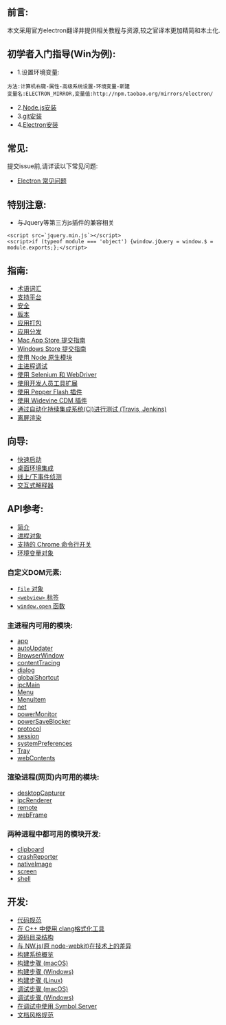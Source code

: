 ## 前言:

本文采用官方electron翻译并提供相关教程与资源,较之官译本更加精简和本土化.

## 初学者入门指导(Win为例):

* 1.设置环境变量:
```
方法:计算机右键-属性-高级系统设置-环境变量-新建
变量名:ELECTRON_MIRROR,变量值:http://npm.taobao.org/mirrors/electron/
```
* 2.[Node.js安装](https://nodejs.org/en/download/)
* 3.[git安装](https://git-for-windows.github.io/)
* 4.[Electron安装](tutorial/quick-start.md)

## 常见:

提交issue前,请详读以下常见问题:
* [Electron 常见问题](faq.md)

## 特别注意:

* 与Jquery等第三方js插件的兼容相关
```
<script src=`jquery.min.js`></script>
<script>if (typeof module === 'object') {window.jQuery = window.$ = module.exports;};</script>
```

## 指南:

* [术语词汇](glossary.md)
* [支持平台](tutorial/supported-platforms.md)
* [安全](tutorial/security.md)
* [版本](tutorial/electron-versioning.md)
* [应用打包](tutorial/application-packaging.md)
* [应用分发](tutorial/application-distribution.md)
* [Mac App Store 提交指南](tutorial/mac-app-store-submission-guide.md)
* [Windows Store 提交指南](tutorial/windows-store-guide.md)
* [使用 Node 原生模块](tutorial/using-native-node-modules.md)
* [主进程调试](tutorial/debugging-main-process.md)
* [使用 Selenium 和 WebDriver](tutorial/using-selenium-and-webdriver.md)
* [使用开发人员工具扩展](tutorial/devtools-extension.md)
* [使用 Pepper Flash 插件](tutorial/using-pepper-flash-plugin.md)
* [使用 Widevine CDM 插件](tutorial/using-widevine-cdm-plugin.md)
* [通过自动化持续集成系统(CI)进行测试 (Travis, Jenkins)](tutorial/testing-on-headless-ci.md)
* [离屏渲染](tutorial/offscreen-rendering.md)

## 向导:

* [快速启动](tutorial/quick-start.md)
* [桌面环境集成](tutorial/desktop-environment-integration.md)
* [线上/下事件侦测](tutorial/online-offline-events.md)
* [交互式解释器](tutorial/repl.md)

## API参考:

* [简介](api/synopsis.md)
* [进程对象](api/process.md)
* [支持的 Chrome 命令行开关](api/chrome-command-line-switches.md)
* [环境变量对象](api/environment-variables.md)

### 自定义DOM元素:

* [`File` 对象](api/file-object.md)
* [`<webview>`  标签](api/webview-tag.md)
* [`window.open` 函数](api/window-open.md)

### 主进程内可用的模块:

* [app](api/app.md)
* [autoUpdater](api/auto-updater.md)
* [BrowserWindow](api/browser-window.md)
* [contentTracing](api/content-tracing.md)
* [dialog](api/dialog.md)
* [globalShortcut](api/global-shortcut.md)
* [ipcMain](api/ipc-main.md)
* [Menu](api/menu.md)
* [MenuItem](api/menu-item.md)
* [net](api/net.md)
* [powerMonitor](api/power-monitor.md)
* [powerSaveBlocker](api/power-save-blocker.md)
* [protocol](api/protocol.md)
* [session](api/session.md)
* [systemPreferences](api/system-preferences.md)
* [Tray](api/tray.md)
* [webContents](api/web-contents.md)

### 渲染进程(网页)内可用的模块:

* [desktopCapturer](api/desktop-capturer.md)
* [ipcRenderer](api/ipc-renderer.md)
* [remote](api/remote.md)
* [webFrame](api/web-frame.md)

### 两种进程中都可用的模块开发:

* [clipboard](api/clipboard.md)
* [crashReporter](api/crash-reporter.md)
* [nativeImage](api/native-image.md)
* [screen](api/screen.md)
* [shell](api/shell.md)

## 开发:

* [代码规范](development/coding-style.md)
* [在 C++ 中使用 clang格式化工具](development/clang-format.md)
* [源码目录结构](development/source-code-directory-structure.md)
* [与 NW.js(原 node-webkit)在技术上的差异](development/atom-shell-vs-node-webkit.md)
* [构建系统概览](development/build-system-overview.md)
* [构建步骤 (macOS)](development/build-instructions-osx.md)
* [构建步骤 (Windows)](development/build-instructions-windows.md)
* [构建步骤 (Linux)](development/build-instructions-linux.md)
* [调试步骤 (macOS)](development/debugging-instructions-macos.md)
* [调试步骤 (Windows)](development/debug-instructions-windows.md)
* [在调试中使用 Symbol Server](development/setting-up-symbol-server.md)
* [文档风格规范](styleguide.md)
